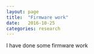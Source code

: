 ```yaml
---
layout: page
title:  "Firmware work"
date:   2016-10-25
categories: research
---
```


I have done some firmware work

